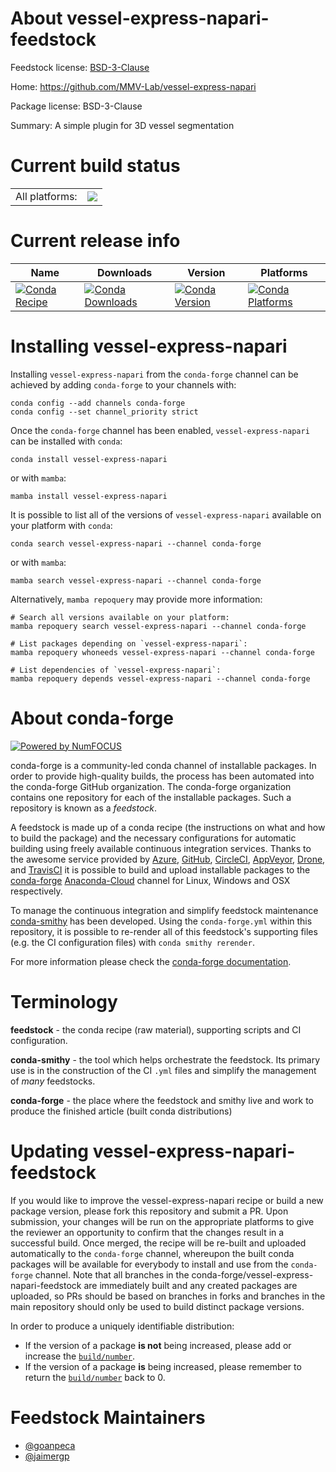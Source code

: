 About vessel-express-napari-feedstock
=====================================

Feedstock license: [BSD-3-Clause](https://github.com/conda-forge/vessel-express-napari-feedstock/blob/main/LICENSE.txt)

Home: https://github.com/MMV-Lab/vessel-express-napari

Package license: BSD-3-Clause

Summary: A simple plugin for 3D vessel segmentation

Current build status
====================


<table><tr><td>All platforms:</td>
    <td>
      <a href="https://dev.azure.com/conda-forge/feedstock-builds/_build/latest?definitionId=17089&branchName=main">
        <img src="https://dev.azure.com/conda-forge/feedstock-builds/_apis/build/status/vessel-express-napari-feedstock?branchName=main">
      </a>
    </td>
  </tr>
</table>

Current release info
====================

| Name | Downloads | Version | Platforms |
| --- | --- | --- | --- |
| [![Conda Recipe](https://img.shields.io/badge/recipe-vessel--express--napari-green.svg)](https://anaconda.org/conda-forge/vessel-express-napari) | [![Conda Downloads](https://img.shields.io/conda/dn/conda-forge/vessel-express-napari.svg)](https://anaconda.org/conda-forge/vessel-express-napari) | [![Conda Version](https://img.shields.io/conda/vn/conda-forge/vessel-express-napari.svg)](https://anaconda.org/conda-forge/vessel-express-napari) | [![Conda Platforms](https://img.shields.io/conda/pn/conda-forge/vessel-express-napari.svg)](https://anaconda.org/conda-forge/vessel-express-napari) |

Installing vessel-express-napari
================================

Installing `vessel-express-napari` from the `conda-forge` channel can be achieved by adding `conda-forge` to your channels with:

```
conda config --add channels conda-forge
conda config --set channel_priority strict
```

Once the `conda-forge` channel has been enabled, `vessel-express-napari` can be installed with `conda`:

```
conda install vessel-express-napari
```

or with `mamba`:

```
mamba install vessel-express-napari
```

It is possible to list all of the versions of `vessel-express-napari` available on your platform with `conda`:

```
conda search vessel-express-napari --channel conda-forge
```

or with `mamba`:

```
mamba search vessel-express-napari --channel conda-forge
```

Alternatively, `mamba repoquery` may provide more information:

```
# Search all versions available on your platform:
mamba repoquery search vessel-express-napari --channel conda-forge

# List packages depending on `vessel-express-napari`:
mamba repoquery whoneeds vessel-express-napari --channel conda-forge

# List dependencies of `vessel-express-napari`:
mamba repoquery depends vessel-express-napari --channel conda-forge
```


About conda-forge
=================

[![Powered by
NumFOCUS](https://img.shields.io/badge/powered%20by-NumFOCUS-orange.svg?style=flat&colorA=E1523D&colorB=007D8A)](https://numfocus.org)

conda-forge is a community-led conda channel of installable packages.
In order to provide high-quality builds, the process has been automated into the
conda-forge GitHub organization. The conda-forge organization contains one repository
for each of the installable packages. Such a repository is known as a *feedstock*.

A feedstock is made up of a conda recipe (the instructions on what and how to build
the package) and the necessary configurations for automatic building using freely
available continuous integration services. Thanks to the awesome service provided by
[Azure](https://azure.microsoft.com/en-us/services/devops/), [GitHub](https://github.com/),
[CircleCI](https://circleci.com/), [AppVeyor](https://www.appveyor.com/),
[Drone](https://cloud.drone.io/welcome), and [TravisCI](https://travis-ci.com/)
it is possible to build and upload installable packages to the
[conda-forge](https://anaconda.org/conda-forge) [Anaconda-Cloud](https://anaconda.org/)
channel for Linux, Windows and OSX respectively.

To manage the continuous integration and simplify feedstock maintenance
[conda-smithy](https://github.com/conda-forge/conda-smithy) has been developed.
Using the ``conda-forge.yml`` within this repository, it is possible to re-render all of
this feedstock's supporting files (e.g. the CI configuration files) with ``conda smithy rerender``.

For more information please check the [conda-forge documentation](https://conda-forge.org/docs/).

Terminology
===========

**feedstock** - the conda recipe (raw material), supporting scripts and CI configuration.

**conda-smithy** - the tool which helps orchestrate the feedstock.
                   Its primary use is in the construction of the CI ``.yml`` files
                   and simplify the management of *many* feedstocks.

**conda-forge** - the place where the feedstock and smithy live and work to
                  produce the finished article (built conda distributions)


Updating vessel-express-napari-feedstock
========================================

If you would like to improve the vessel-express-napari recipe or build a new
package version, please fork this repository and submit a PR. Upon submission,
your changes will be run on the appropriate platforms to give the reviewer an
opportunity to confirm that the changes result in a successful build. Once
merged, the recipe will be re-built and uploaded automatically to the
`conda-forge` channel, whereupon the built conda packages will be available for
everybody to install and use from the `conda-forge` channel.
Note that all branches in the conda-forge/vessel-express-napari-feedstock are
immediately built and any created packages are uploaded, so PRs should be based
on branches in forks and branches in the main repository should only be used to
build distinct package versions.

In order to produce a uniquely identifiable distribution:
 * If the version of a package **is not** being increased, please add or increase
   the [``build/number``](https://docs.conda.io/projects/conda-build/en/latest/resources/define-metadata.html#build-number-and-string).
 * If the version of a package **is** being increased, please remember to return
   the [``build/number``](https://docs.conda.io/projects/conda-build/en/latest/resources/define-metadata.html#build-number-and-string)
   back to 0.

Feedstock Maintainers
=====================

* [@goanpeca](https://github.com/goanpeca/)
* [@jaimergp](https://github.com/jaimergp/)

